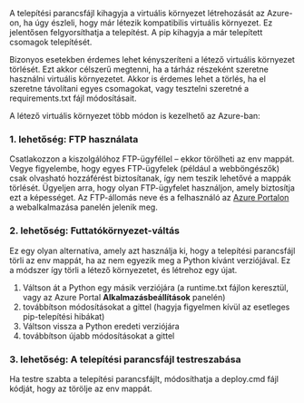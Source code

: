 A telepítési parancsfájl kihagyja a virtuális környezet létrehozását az Azure-on, ha úgy észleli, hogy már létezik kompatibilis virtuális környezet.  Ez jelentősen felgyorsíthatja a telepítést.  A pip kihagyja a már telepített csomagok telepítését.

Bizonyos esetekben érdemes lehet kényszeríteni a létező virtuális környezet törlését.  Ezt akkor célszerű megtenni, ha a tárház részeként szeretne használni virtuális környezetet.  Akkor is érdemes lehet a törlés, ha el szeretne távolítani egyes csomagokat, vagy tesztelni szeretné a requirements.txt fájl módosításait.

A létező virtuális környezet több módon is kezelhető az Azure-ban:

### 1. lehetőség: FTP használata

Csatlakozzon a kiszolgálóhoz FTP-ügyféllel – ekkor törölheti az env mappát.  Vegye figyelembe, hogy egyes FTP-ügyfelek (például a webböngészők) csak olvasható hozzáférést biztosítanak, így nem teszik lehetővé a mappák törlését. Ügyeljen arra, hogy olyan FTP-ügyfelet használjon, amely biztosítja ezt a képességet.  Az FTP-állomás neve és a felhasználó az [Azure Portalon](https://portal.azure.com) a webalkalmazása panelén jelenik meg.

### 2. lehetőség: Futtatókörnyezet-váltás

Ez egy olyan alternatíva, amely azt használja ki, hogy a telepítési parancsfájl törli az env mappát, ha az nem egyezik meg a Python kívánt verziójával.  Ez a módszer így törli a létező környezetet, és létrehoz egy újat.

1. Váltson át a Python egy másik verziójára (a runtime.txt fájlon keresztül, vagy az Azure Portal **Alkalmazásbeállítások** panelén)
1. továbbítson módosításokat a gittel (hagyja figyelmen kívül az esetleges pip-telepítési hibákat)
1. Váltson vissza a Python eredeti verziójára
1. továbbítson újabb módosításokat a gittel

### 3. lehetőség: A telepítési parancsfájl testreszabása

Ha testre szabta a telepítési parancsfájlt, módosíthatja a deploy.cmd fájl kódját, hogy az törölje az env mappát.


<!--HONumber=Sep16_HO4-->


